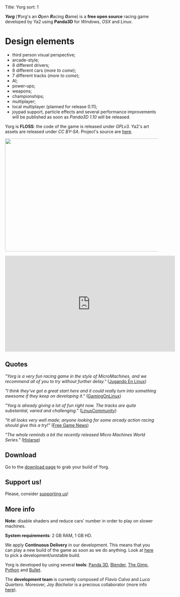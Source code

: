 Title: Yorg
sort: 1

***Yorg*** (***Y***org's an ***O***pen ***R***acing ***G***ame) is a **free open source** racing game developed by Ya2 using **Panda3D** for *Windows*, *OSX* and *Linux*.

Design elements
===============

* third person visual perspective;
* arcade-style;
* 8 different drivers;
* 8 different cars (*more to come*);
* 7 different tracks (*more to come*);
* AI;
* power-ups;
* weapons;
* championships;
* multiplayer;
* local multiplayer (planned for release 0.11);
* joypad support, particle effects and several performance improvements will be published as soon as *Panda3D 1.10* will be released.

Yorg is **FLOSS**: the code of the game is released under *GPLv3*. Ya2's art assets are released under *CC BY-SA*. Project's source are [here](https://github.com/cflavio/yorg).

<p align="center"><a href="{filename}/images/yorg/1.jpg"><img src="{filename}/images/yorg/1.jpg" width="660" height="371" /></a></p>

<p align="center"><iframe width="560" height="315" src="https://www.youtube.com/embed/1-ePMtYUMv0" frameborder="0" allowfullscreen></iframe></p>

Quotes
------

*"Yorg is a very fun racing game in the style of MicroMachines, and we recommend all of you to try without further delay."* ([Jugando En Linux](https://jugandoenlinux.com/index.php/homepage/generos/carreras/item/885-el-juego-libre-yorg-acaba-de-publicar-la-version-0-9-rc1))

*"I think they've got a great start here and it could really turn into something awesome if they keep on developing it."* ([GamingOnLinux](https://www.gamingonlinux.com/articles/yorg-a-free-and-open-source-racing-game-with-some-hilarious-handling.10876))

*"Yorg is already giving a lot of fun right now. The tracks are quite substantial, varied and challenging."* ([LinuxCommunity](http://www.linux-community.de/Internal/Artikel/Online-Artikel/Das-Spiel-zum-Wochenende-Yorg))

*"It all looks very well made; anyone looking for some arcady action racing should give this a try!"* ([Free Game News](http://fossgames.blogspot.it/2017/08/yorg.html))

*"The whole reminds a bit the recently released Micro Machines World Series."* ([Holarse](http://www.holarse-linuxgaming.de/wiki/yorg))

Download
--------

Go to the [download page]({filename}/pages/download.md) to grab your build of Yorg.

Support us!
-----------

Please, consider [supporting us]({filename}/pages/support_us.md)!

More info
---------

**Note:** disable shaders and reduce cars' number in order to play on slower machines.

**System requirements**: 2 GB RAM, 1 GB HD.

We apply **Continuous Delivery** in our development. This means that you can play a new build of the game as soon as we do anything. Look at [here](http://www.ya2tech.it/download.html) to pick a development/unstable build.

Yorg is developed by using several **tools**: [Panda 3D](http://www.panda3d.org), [Blender](https://www.blender.org), [The Gimp](http://www.gimp.org), [Python](https://www.python.org) and [Bullet](http://bulletphysics.org).

The **development team** is currently composed of *Flavio Calva* and *Luca Quartero*. Moreover, *Jay Bachelor* is a precious collaborator (more info [here]({filename}/pages/about.md)).
